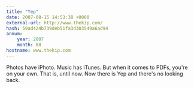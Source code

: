 ```yaml
---
title: "Yep"
date: 2007-08-15 14:53:38 +0000
external-url: http://www.thekip.com/
hash: 59ad424b739deb51fa3d303549a6ad94
annum:
    year: 2007
    month: 08
hostname: www.thekip.com
---
```


Photos have iPhoto. Music has iTunes. But when it comes to PDFs, you're on your own. That is, until now. Now there is Yep and there's no looking back.
